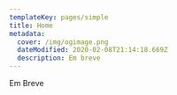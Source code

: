 ```yaml
---
templateKey: pages/simple
title: Home
metadata:
  cover: /img/ogimage.png
  dateModified: 2020-02-08T21:14:18.669Z
  description: Em breve
---
```


Em Breve
